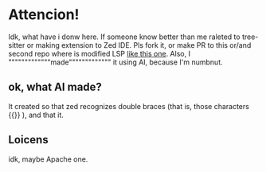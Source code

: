 # Attencion!
Idk, what have i donw here. If someone know better than me raleted to tree-sitter or making extension to Zed IDE. Pls fork it, or make PR to this or/and second repo where is modified LSP [like this one](https://github.com/GitesHubisz/tree-sitter-html).
Also, I """""""""""""made""""""""""""" it using AI, because I'm numbnut.

## ok, what AI made?

It created so that zed recognizes double braces (that is, those characters {{}} ), and that it.

## Loicens

idk, maybe Apache one.
